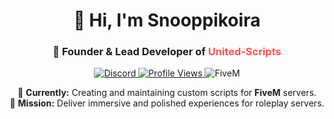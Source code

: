 <h1 align="center">👋 Hi, I'm Snooppikoira</h1>

<h3 align="center">🚀 Founder & Lead Developer of <span style="color:#ff5252;">United-Scripts</span></h3>

<p align="center">
  <a href="https://discord.com/users/764196391652163625">
    <img alt="Discord" src="https://img.shields.io/badge/💬_Discord-Snooppikoira-5865F2?logo=discord&logoColor=white&style=for-the-badge">
  </a>
  <a href="https://komarev.com/ghpvc/?username=snooppikoira">
    <img alt="Profile Views" src="https://komarev.com/ghpvc/?username=snooppikoira&color=0b84fe&style=for-the-badge">
  </a>
  <img alt="FiveM" src="https://img.shields.io/badge/🛠️_Developing-FiveM-fbbf24?style=for-the-badge&logo=rockstar%20games&logoColor=black">
</p>

<p align="center">
  🔭 <b>Currently:</b> Creating and maintaining custom scripts for <b>FiveM</b> servers.  
  <br/>
  🌟 <b>Mission:</b> Deliver immersive and polished experiences for roleplay servers.  
</p>
